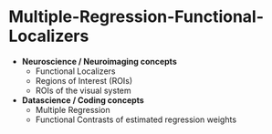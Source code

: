 # Multiple-Regression-Functional-Localizers
- **Neuroscience / Neuroimaging concepts**
    - Functional Localizers
    - Regions of Interest (ROIs)
    - ROIs of the visual system
- **Datascience / Coding concepts**
    - Multiple Regression
    - Functional Contrasts of estimated regression weights
